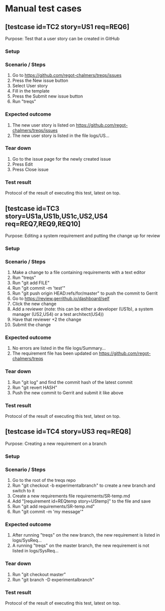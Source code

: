 # Manual test cases 

## [testcase id=TC2 story=US1 req=REQ6]

Purpose: Test that a user story can be created in GitHub

### Setup


### Scenario / Steps

1. Go to https://github.com/regot-chalmers/treqs/issues
2. Press the New issue button
3. Select User story
4. Fill in the template
5. Press the Submit new issue button
6. Run "treqs"

### Expected outcome

1. The new user story is listed on https://github.com/regot-chalmers/treqs/issues
2. The new user story is listed in the file logs/US...

### Tear down

1. Go to the issue page for the newly created issue
2. Press Edit
3. Press Close issue

### Test result

Protocol of the result of executing this test, latest on top.



## [testcase id=TC3 story=US1a,US1b,US1c,US2,US4 req=REQ7,REQ9,REQ10]

Purpose: Editing a system requirement and putting the change up for review

### Setup


### Scenario / Steps

1. Make a change to a file containing requirements with a text editor
2. Run "treqs" 
3. Run "git add FILE"
4. Run "git commit -m 'test'"
5. Run "git push origin HEAD:refs/for/master" to push the commit to Gerrit
6. Go to https://review.gerrithub.io/dashboard/self
7. Click the new change
8. Add a reviewer (note: this can be either a developer (US1b), a system manager (US2,US4) or a test architect(US4))
9. Have that reviewer +2 the change
10. Submit the change

### Expected outcome

1. No errors are listed in the file logs/Summary...
2. The requirement file has been updated on https://github.com/regot-chalmers/treqs

### Tear down

1. Run "git log" and find the commit hash of the latest commit
2. Run "git revert HASH"
3. Push the new commit to Gerrit and submit it like above 

### Test result

Protocol of the result of executing this test, latest on top.



## [testcase id=TC4 story=US3 req=REQ8]

Purpose: Creating a new requirement on a branch

### Setup


### Scenario / Steps

1. Go to the root of the treqs repo
2. Run "git checkout -b experimentalbranch" to create a new branch and switch to it 
3. Create a new requirements file requirements/SR-temp.md
4. Add "[requirement id=REQtemp story=UStemp]" to the file and save
5. Run "git add requirements/SR-temp.md"
6. Run "git commit -m 'my message'"

### Expected outcome

1. After running "treqs" on the new branch, the new requirement is listed in logs/SysReq...
2. A running "treqs" on the master branch, the new requirement is not listed in logs/SysReq...

### Tear down

1. Run "git checkout master"
2. Run "git branch -D experimentalbranch"

### Test result

Protocol of the result of executing this test, latest on top.

